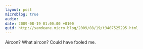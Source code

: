 ```yaml
---
layout: post
microblog: true
audio: 
date: 2009-08-19 01:00:00 +0100
guid: http://samdeane.micro.blog/2009/08/19/t3407525295.html
---
```

Aircon? What aircon? Could have fooled me.

